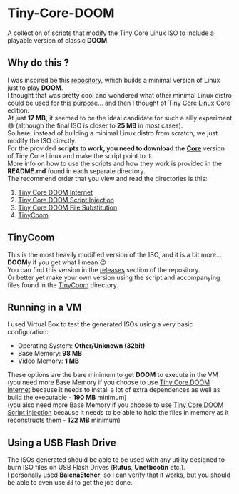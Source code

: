 # Tiny-Core-DOOM

A collection of scripts that modify the Tiny Core Linux ISO to include a playable version of classic **DOOM**.

## Why do this ?

I was inspired be this [repository,](https://github.com/shadlyd15/DoomLinux) which builds a minimal version of Linux just to play **DOOM**.  
I thought that was pretty cool and wondered what other minimal Linux distro could be used for this purpose… and then I thought of Tiny Core Linux Core edition.  
At just **17 MB,** it seemed to be the ideal candidate for such a silly experiment :sweat_smile: (although the final ISO is closer to **25 MB** in most cases).  
So here, instead of building a minimal Linux distro from scratch, we just modify the ISO directly.  
For the provided **scripts to work, you need to download the** [**Core**](http://www.tinycorelinux.net/16.x/x86/release/Core-current.iso) version of Tiny Core Linux and make the script point to it.  
More info on how to use the scripts and how they work is provided in the **README.md** found in each separate directory.  
The recommend order that you view and read the directories is this:  

1. [Tiny Core DOOM Internet](https://github.com/Mr-Watch/Tiny-Core-DOOM/tree/main/Tiny%20Core%20DOOM%20Internet)
2. [Tiny Core DOOM Script Injection](https://github.com/Mr-Watch/Tiny-Core-DOOM/tree/main/Tiny%20Core%20DOOM%20Script%20Injection)
3. [Tiny Core DOOM File Substitution](https://github.com/Mr-Watch/Tiny-Core-DOOM/tree/main/Tiny%20Core%20DOOM%20File%20Substitution)
4. [TinyCoom](https://github.com/Mr-Watch/Tiny-Core-DOOM/tree/main/TinyCoom)

## TinyCoom

This is the most heavily modified version of the ISO, and it is a bit more… **DOOM**y if you get what I mean :wink:  
You can find this version in the [releases](https://github.com/Mr-Watch/Tiny-Core-DOOM/releases/tag/Initial-Release) section of the repository.  
Or better yet make your own version using the script and accompanying files found in the [TinyCoom](https://github.com/Mr-Watch/Tiny-Core-DOOM/tree/main/TinyCoom) directory.

## Running in a VM

I used Virtual Box to test the generated ISOs using a very basic configuration:

- Operating System: **Other/Unknown (32bit)**  
- Base Memory: **98 MB**  
- Video Memory: **1 MB**

These options are the bare minimum to get **DOOM** to execute in the VM (you need more Base Memory if you choose to use [Tiny Core DOOM Internet](https://github.com/Mr-Watch/Tiny-Core-DOOM/tree/main/Tiny%20Core%20DOOM%20Internet) because it needs to install a lot of extra dependences as well as build the executable - **190 MB** minimum)  
(you also need more Base Memory if you choose to use [Tiny Core DOOM Script Injection](https://github.com/Mr-Watch/Tiny-Core-DOOM/tree/main/Tiny%20Core%20DOOM%20Script%20Injection) because it needs to be able to hold the files in memory as it reconstructs them - **122 MB** minimum)  

## Using a USB Flash Drive

The ISOs generated should be able to be used with any utility designed to burn ISO files on USB Flash Drives (**Rufus**, **Unetbootin** etc.).  
I personally used **BalenaEtcher**, so I can verify that it works, but you should be able to even use `dd` to get the job done.  
